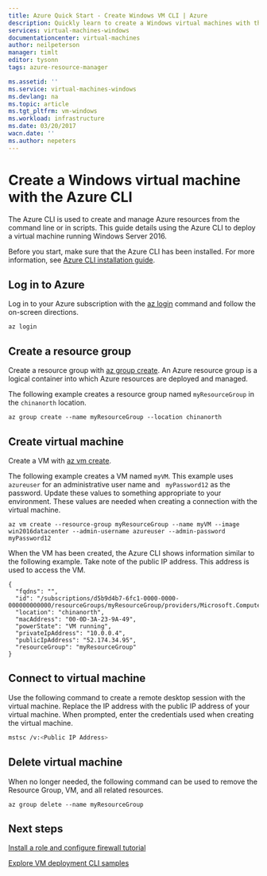 ```yaml
---
title: Azure Quick Start - Create Windows VM CLI | Azure
description: Quickly learn to create a Windows virtual machines with the Azure CLI.
services: virtual-machines-windows
documentationcenter: virtual-machines
author: neilpeterson
manager: timlt
editor: tysonn
tags: azure-resource-manager

ms.assetid: ''
ms.service: virtual-machines-windows
ms.devlang: na
ms.topic: article
ms.tgt_pltfrm: vm-windows
ms.workload: infrastructure
ms.date: 03/20/2017
wacn.date: ''
ms.author: nepeters
---
```


# Create a Windows virtual machine with the Azure CLI

The Azure CLI is used to create and manage Azure resources from the command line or in scripts. This guide details using the Azure CLI to deploy a virtual machine running Windows Server 2016.

Before you start, make sure that the Azure CLI has been installed. For more information, see [Azure CLI installation guide](https://docs.microsoft.com/cli/azure/install-azure-cli). 

## Log in to Azure 

Log in to your Azure subscription with the [az login](https://docs.microsoft.com/cli/azure/#login) command and follow the on-screen directions.

```azurecli
az login
```

## Create a resource group

Create a resource group with [az group create](https://docs.microsoft.com/cli/azure/group#create). An Azure resource group is a logical container into which Azure resources are deployed and managed. 

The following example creates a resource group named `myResourceGroup` in the `chinanorth` location.

```azurecli
az group create --name myResourceGroup --location chinanorth
```

## Create virtual machine

Create a VM with [az vm create](https://docs.microsoft.com/cli/azure/vm#create). 

The following example creates a VM named `myVM`. This example uses `azureuser` for an administrative user name and ` myPassword12` as the password. Update these values to something appropriate to your environment. These values are needed when creating a connection with the virtual machine.

```azurecli
az vm create --resource-group myResourceGroup --name myVM --image win2016datacenter --admin-username azureuser --admin-password myPassword12
```

When the VM has been created, the Azure CLI shows information similar to the following example. Take note of the public IP address. This address is used to access the VM.

```azurecli
{
  "fqdns": "",
  "id": "/subscriptions/d5b9d4b7-6fc1-0000-0000-000000000000/resourceGroups/myResourceGroup/providers/Microsoft.Compute/virtualMachines/myVM",
  "location": "chinanorth",
  "macAddress": "00-0D-3A-23-9A-49",
  "powerState": "VM running",
  "privateIpAddress": "10.0.0.4",
  "publicIpAddress": "52.174.34.95",
  "resourceGroup": "myResourceGroup"
}
```

## Connect to virtual machine

Use the following command to create a remote desktop session with the virtual machine. Replace the IP address with the public IP address of your virtual machine. When prompted, enter the credentials used when creating the virtual machine.

```bash
mstsc /v:<Public IP Address>
```

## Delete virtual machine

When no longer needed, the following command can be used to remove the Resource Group, VM, and all related resources.

```azurecli
az group delete --name myResourceGroup
```

## Next steps

[Install a role and configure firewall tutorial](./virtual-machines-windows-hero-role.md)

[Explore VM deployment CLI samples](./virtual-machines-windows-cli-samples.md)
